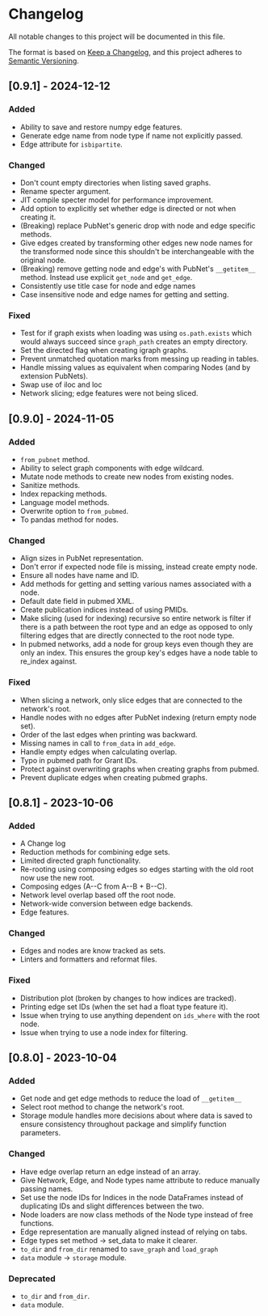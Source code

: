 # Changelog

All notable changes to this project will be documented in this file.

The format is based on [Keep a Changelog](https://keepachangelog.com/en/1.0.0/),
and this project adheres to [Semantic Versioning](https://semver.org/spec/v2.0.0.html).

## [0.9.1] - 2024-12-12

### Added

- Ability to save and restore numpy edge features.
- Generate edge name from node type if name not explicitly passed.
- Edge attribute for `isbipartite`.

### Changed

- Don't count empty directories when listing saved graphs.
- Rename specter argument.
- JIT compile specter model for performance improvement.
- Add option to explicitly set whether edge is directed or not when creating it.
- (Breaking) replace PubNet's generic drop with node and edge specific methods.
- Give edges created by transforming other edges new node names for the transformed node since this shouldn't be interchangeable with the original node.
- (Breaking) remove getting node and edge's with PubNet's `__getitem__` method. Instead use explicit `get_node` and `get_edge`.
- Consistently use title case for node and edge names
- Case insensitive node and edge names for getting and setting.

### Fixed

- Test for if graph exists when loading was using `os.path.exists` which would always succeed since `graph_path` creates an empty directory.
- Set the directed flag when creating igraph graphs.
- Prevent unmatched quotation marks from messing up reading in tables.
- Handle missing values as equivalent when comparing Nodes (and by extension PubNets).
- Swap use of iloc and loc
- Network slicing; edge features were not being sliced.

## [0.9.0] - 2024-11-05

### Added

- `from_pubnet` method.
- Ability to select graph components with edge wildcard.
- Mutate node methods to create new nodes from existing nodes.
- Sanitize methods.
- Index repacking methods.
- Language model methods.
- Overwrite option to `from_pubmed`.
- To pandas method for nodes.

### Changed

- Align sizes in PubNet representation.
- Don't error if expected node file is missing, instead create empty node.
- Ensure all nodes have name and ID.
- Add methods for getting and setting various names associated with a node.
- Default date field in pubmed XML.
- Create publication indices instead of using PMIDs.
- Make slicing (used for indexing) recursive so entire network is filter if there is a path between the root type and an edge as opposed to only filtering edges that are directly connected to the root node type.
- In pubmed networks, add a node for group keys even though they are only an index. This ensures the group key's edges have a node table to re_index against.

### Fixed

- When slicing a network, only slice edges that are connected to the network's root.
- Handle nodes with no edges after PubNet indexing (return empty node set).
- Order of the last edges when printing was backward.
- Missing names in call to `from_data` in `add_edge`.
- Handle empty edges when calculating overlap.
- Typo in pubmed path for Grant IDs.
- Protect against overwriting graphs when creating graphs from pubmed.
- Prevent duplicate edges when creating pubmed graphs.

## [0.8.1] - 2023-10-06

### Added

- A Change log
- Reduction methods for combining edge sets.
- Limited directed graph functionality.
- Re-rooting using composing edges so edges starting with the old root now use the new root.
- Composing edges (A--C from A--B + B--C).
- Network level overlap based off the root node.
- Network-wide conversion between edge backends.
- Edge features.

### Changed

- Edges and nodes are know tracked as sets.
- Linters and formatters and reformat files.

### Fixed

- Distribution plot (broken by changes to how indices are tracked).
- Printing edge set IDs (when the set had a float type feature it).
- Issue when trying to use anything dependent on `ids_where` with the root
node.
- Issue when trying to use a node index for filtering.

## [0.8.0] - 2023-10-04

### Added

- Get node and get edge methods to reduce the load of `__getitem__`
- Select root method to change the network's root.
- Storage module handles more decisions about where data is saved to ensure consistency throughout package and simplify function parameters.

### Changed

- Have edge overlap return an edge instead of an array.
- Give Network, Edge, and Node types name attribute to reduce manually passing names.
- Set use the node IDs for Indices in the node DataFrames instead of duplicating IDs and slight differences between the two.
- Node loaders are now class methods of the Node type instead of free functions.
- Edge representation are manually aligned instead of relying on tabs.
- Edge types set method -> set_data to make it clearer.
- `to_dir` and `from_dir` renamed to `save_graph` and `load_graph`
- `data` module -> `storage` module.

### Deprecated

- `to_dir` and `from_dir`.
- `data` module.
